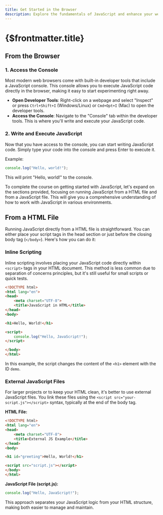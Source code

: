 ```yaml
---
title: Get Started in the Browser
description: Explore the fundamentals of JavaScript and enhance your web development skills with this introductory guide. Perfect for beginners and experienced developers alike, learn how to execute JavaScript directly in your browser, manipulate HTML documents, and leverage external JavaScript files for efficient coding. Discover the power of JavaScript through hands-on examples and best practices, paving the way for dynamic web interactions. Start your JavaScript journey today and elevate your web development capabilities.
---
```


# {$frontmatter.title}

## From the Browser
### 1. Access the Console
Most modern web browsers come with built-in developer tools that include a JavaScript console. This console allows you to execute JavaScript code directly in the browser, making it easy to start experimenting right away.

- **Open Developer Tools**: Right-click on a webpage and select "Inspect" or press `Ctrl+Shift+I` (Windows/Linux) or `Cmd+Opt+I` (Mac) to open the developer tools.
- **Access the Console**: Navigate to the "Console" tab within the developer tools. This is where you'll write and execute your JavaScript code.

### 2. Write and Execute JavaScript
Now that you have access to the console, you can start writing JavaScript code. Simply type your code into the console and press Enter to execute it.

Example:

```javascript
console.log("Hello, world!");
```

This will print "Hello, world!" to the console.

To complete the course on getting started with JavaScript, let's expand on the sections provided, focusing on running JavaScript from a HTML file and from a JavaScript file. This will give you a comprehensive understanding of how to work with JavaScript in various environments.

## From a HTML File

Running JavaScript directly from a HTML file is straightforward. You can either place your script tags in the head section or just before the closing body tag (`</body>`). Here's how you can do it:

### Inline Scripting

Inline scripting involves placing your JavaScript code directly within `<script>` tags in your HTML document. This method is less common due to separation of concerns principles, but it's still useful for small scripts or quick tests.

```html
<!DOCTYPE html>
<html lang="en">
<head>
    <meta charset="UTF-8">
    <title>JavaScript in HTML</title>
</head>
<body>

<h1>Hello, World!</h1>

<script>
    console.log("Hello, JavaScript!");
</script>

</body>
</html>
```

In this example, the script changes the content of the `<h1>` element with the ID `demo`.

### External JavaScript Files

For larger projects or to keep your HTML clean, it's better to use external JavaScript files. You link these files using the `<script src="your-script.js"></script>` syntax, typically at the end of the body tag.

**HTML File:**
```html
<!DOCTYPE html>
<html lang="en">
<head>
    <meta charset="UTF-8">
    <title>External JS Example</title>
</head>
<body>

<h1 id="greeting">Hello, World!</h1>

<script src="script.js"></script>
</body>
</html>
```

**JavaScript File (script.js):**
```javascript
console.log("Hello, JavaScript!");
```

This approach separates your JavaScript logic from your HTML structure, making both easier to manage and maintain.
